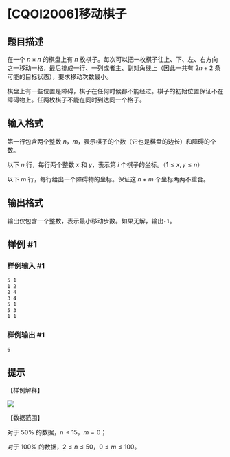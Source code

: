 # [CQOI2006]移动棋子

## 题目描述

在一个 $n\times n$ 的棋盘上有 $n$ 枚棋子。每次可以把一枚棋子往上、下、左、右方向之一移动一格，最后排成一行、一列或者主、副对角线上（因此一共有 $2n+2$ 条可能的目标状态），要求移动次数最小。

棋盘上有一些位置是障碍，棋子在任何时候都不能经过。棋子的初始位置保证不在障碍物上。任两枚棋子不能在同时到达同一个格子。
　　　　　　

## 输入格式

第一行包含两个整数 $n$，$m$，表示棋子的个数（它也是棋盘的边长）和障碍的个数。

以下 $n$ 行，每行两个整数 $x$ 和 $y$，表示第 $i$ 个棋子的坐标。（$1\le x,y\le n$）

以下 $m$ 行，每行给出一个障碍物的坐标。保证这 $n+m$ 个坐标两两不重合。

## 输出格式

输出仅包含一个整数，表示最小移动步数。如果无解，输出`-1`。

## 样例 #1

### 样例输入 #1
```
5 1
1 2
2 4
3 4
5 1
5 3
1 1
```

### 样例输出 #1

```
6
```

## 提示

【样例解释】

![](https://cdn.luogu.com.cn/upload/image_hosting/qs93n3f7.png)

【数据范围】

对于 $50\%$ 的数据，$n\le 15$，$m=0$；

对于 $100\%$ 的数据，$2\le n\le 50$，$0\le m\le 100$。
